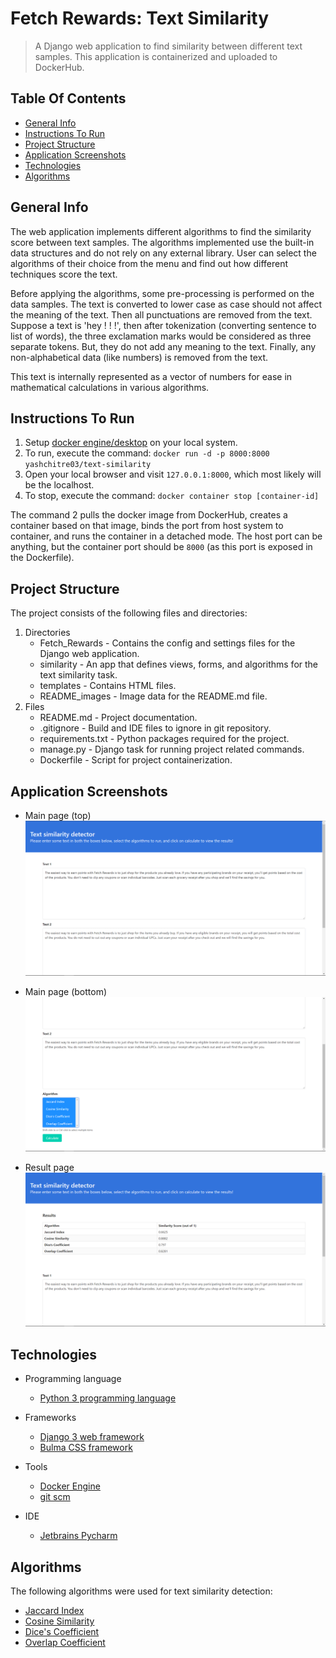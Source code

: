 # Fetch Rewards: Text Similarity

> A Django web application to find similarity between different text samples.
> This application is containerized and uploaded to DockerHub.

## Table Of Contents

* [General Info](#general-info)
* [Instructions To Run](#instructions-to-run)
* [Project Structure](#project-structure)
* [Application Screenshots](#application-screenshots)
* [Technologies](#technologies)
* [Algorithms](#algorithms)

## General Info

The web application implements different algorithms to find the similarity score between text samples. The algorithms
implemented use the built-in data structures and do not rely on any external library. User can select the algorithms of
their choice from the menu and find out how different techniques score the text.

Before applying the algorithms, some pre-processing is performed on the data samples. The text is converted to lower
case as case should not affect the meaning of the text. Then all punctuations are removed from the text. Suppose a text
is 'hey ! ! !', then after tokenization (converting sentence to list of words), the three exclamation marks would be
considered as three separate tokens. But, they do not add any meaning to the text. Finally, any non-alphabetical data
(like numbers) is removed from the text.

This text is internally represented as a vector of numbers for ease in mathematical calculations in various algorithms.

## Instructions To Run

1. Setup [docker engine/desktop](https://docs.docker.com/engine/) on your local system.
2. To run, execute the command: `docker run -d -p 8000:8000 yashchitre03/text-similarity`
3. Open your local browser and visit  `127.0.0.1:8000`, which most likely will be the localhost.
4. To stop, execute the command: `docker container stop [container-id]`

The command 2 pulls the docker image from DockerHub, creates a container based on that image,
binds the port from host system to container, and runs the container in a detached mode. The host port can be anything,
but the container port should be `8000` (as this port is exposed in the Dockerfile).

## Project Structure

The project consists of the following files and directories:

1. Directories
    * Fetch_Rewards - Contains the config and settings files for the Django web application.
    * similarity - An app that defines views, forms, and algorithms for the text similarity task.
    * templates - Contains HTML files.
    * README_images - Image data for the README.md file.
2. Files
    * README.md - Project documentation.
    * .gitignore - Build and IDE files to ignore in git repository.
    * requirements.txt - Python packages required for the project.
    * manage.py - Django task for running project related commands.
    * Dockerfile - Script for project containerization.

## Application Screenshots

* Main page (top)
  ![Main page (top)](README_images/main-1.png)

* Main page (bottom)
  ![Main page (bottom)](README_images/main-2.png)

* Result page
  ![Result page](README_images/res.png)

## Technologies

* Programming language
    * [Python 3 programming language](https://www.python.org/)

* Frameworks
    * [Django 3 web framework](https://www.djangoproject.com/)
    * [Bulma CSS framework](https://bulma.io/)

* Tools
    * [Docker Engine](https://docs.docker.com/engine/)
    * [git scm](https://git-scm.com/)

* IDE
    * [Jetbrains Pycharm](https://www.jetbrains.com/pycharm/)

## Algorithms

The following algorithms were used for text similarity detection:

* [Jaccard Index](https://en.wikipedia.org/wiki/Jaccard_index)
* [Cosine Similarity](https://en.wikipedia.org/wiki/Cosine_similarity)
* [Dice's Coefficient](https://en.wikipedia.org/wiki/S%C3%B8rensen%E2%80%93Dice_coefficient)
* [Overlap Coefficient](https://en.wikipedia.org/wiki/Overlap_coefficient)